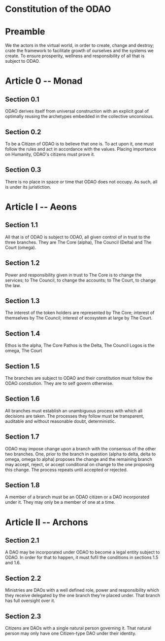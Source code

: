 # Constitution of the ODAO

# Preamble

We the actors in the virtual world, in order to create, change and destroy; crate the framework to facilitate growth of ourselves and the systems we create. To ensure prosperity, wellness and responsibility of all that is subject to ODAO.

# Article 0 -- Monad

## Section 0.1

ODAO derives itself from universal construction with an explicit goal of optimally reusing the archetypes embedded in the collective unconsious.

## Section 0.2

To be a Citizen of ODAO is to believe that one is. To act upon it, one must follow the rules and act in accordance with the values. Placing importance on Humanity, ODAO's citizens must prove it.

## Section 0.3 

There is no place in space or time that ODAO does not occupy. As such, all is under its juristiction. 

# Article I -- Aeons

## Section 1.1

All that is of ODAO is subject to ODAO, all given control of in trust to the three branches. They are The Core (alpha), The Council (Delta) and The Court (omega).

## Section 1.2

Power and responsibility given in trust to The Core is to change the services; to The Council, to change the accounts; to The Court, to change the law.

## Section 1.3

The interest of the token holders are represented by The Core; interest of themselves by The Council; interest of ecosystem at large by The Court.

## Section 1.4

Ethos is the alpha, The Core
Pathos is the Delta, The Council
Logos is the omega, The Court

## Section 1.5

The branches are subject to ODAO and their constitution must follow the ODAO constiution. They are to self govern otherwise.

## Section 1.6

All branches must establish an unambiguous process with which all decisions are taken. The processes they follow must be transparent, auditable and without reasonable doubt, deterministic. 

## Section 1.7

ODAO may impose change upon a branch with the consensus of the other two branches. One, prior to the branch in question (alpha to delta, delta to omega, omega to alpha) proposes the change and the remaining branch may accept, reject, or accept conditional on change to the one proposing this change. The process repeats until accepted or rejected.

## Section 1.8

A member of a branch must be an ODAO citizen or a DAO incorporated under it. They may only be a member of one at a time. 

# Article II -- Archons

## Section 2.1

A DAO may be incorporated under ODAO to become a legal entity subject to ODAO. In order for that to happen, it must fufil the conditions in sections 1.5 and 1.6.

## Section 2.2

Ministries are DAOs with a well defined role, power and responsibility which they receive delegated by the one branch they're placed under. That branch has full oversight over it.

## Section 2.3

Citizens are DAOs with a single natural person governing it. That natural person may only have one Citizen-type DAO under their identity.

